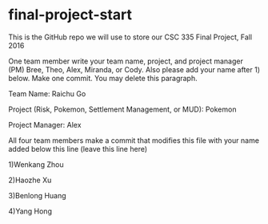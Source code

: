 # final-project-start

This is the GitHub repo we will use to store our CSC 335 Final Project, Fall 2016


One team member write your team name, project, and project manager (PM) Bree, Theo, Alex, Miranda, or Cody.  Also please add your name after 1) below.  Make one commit.  You may delete this paragraph.


Team Name: Raichu Go

Project (Risk, Pokemon, Settlement Management, or MUD): Pokemon

Project Manager: Alex


All four team members make a commit that modifies this file with your name added below this line (leave this line here)

1)Wenkang Zhou

2)Haozhe  Xu

3)Benlong Huang

4)Yang Hong
